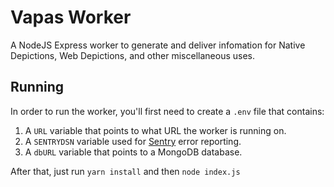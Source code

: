 # Vapas Worker

A NodeJS Express worker to generate and deliver infomation for Native Depictions, Web Depictions, and other miscellaneous uses.  

## Running

In order to run the worker, you'll first need to create a `.env` file that contains:

1. A `URL` variable that points to what URL the worker is running on.
2. A `SENTRYDSN` variable used for [Sentry](https://sentry.io/) error reporting.
3. A `dbURL` variable that points to a MongoDB database.  

After that, just run `yarn install` and then `node index.js`
